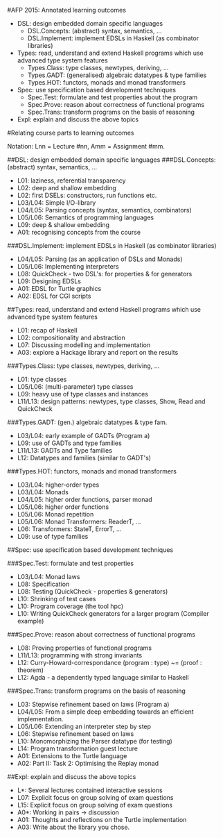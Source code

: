 #AFP 2015: Annotated learning outcomes

* DSL: design embedded domain specific languages
    * DSL.Concepts: (abstract) syntax, semantics, ...
    * DSL.Implement: implement EDSLs in Haskell (as combinator libraries)
* Types: read, understand and extend Haskell programs which use advanced type system features
    * Types.Class: type classes, newtypes, deriving, ...
    * Types.GADT: (generalised) algebraic datatypes & type families
    * Types.HOT: functors, monads and monad transformers
* Spec: use specification based development techniques
    * Spec.Test: formulate and test properties about the program
    * Spec.Prove: reason about correctness of functional programs
    * Spec.Trans: transform programs on the basis of reasoning
* Expl: explain and discuss the above topics

#Relating course parts to learning outcomes

Notation: Lnn = Lecture #nn, Amm = Assignment #mm.

##DSL: design embedded domain specific languages
###DSL.Concepts: (abstract) syntax, semantics, ...

* L01: laziness, referential transparency
* L02: deep and shallow embedding
* L02: first DSELs: constructors, run functions etc.
* L03/L04: Simple I/O-library
* L04/L05: Parsing concepts (syntax, semantics, combinators)
* L05/L06: Semantics of programming languages
* L09: deep & shallow embedding
* A01: recognising concepts from the course

###DSL.Implement: implement EDSLs in Haskell (as combinator libraries)

* L04/L05: Parsing (as an application of DSLs and Monads)
* L05/L06: Implementing interpreters
* L08: QuickCheck - two DSL's: for properties & for generators
* L09: Designing EDSLs
* A01: EDSL for Turtle graphics
* A02: EDSL for CGI scripts

##Types: read, understand and extend Haskell programs which use advanced type system features

* L01: recap of Haskell
* L02: compositionality and abstraction
* L07: Discussing modelling and implementation
* A03: explore a Hackage library and report on the results

###Types.Class: type classes, newtypes, deriving, ...

* L01: type classes
* L05/L06: (multi-parameter) type classes
* L09: heavy use of type classes and instances
* L11/L13: design patterns: newtypes, type classes, Show, Read and QuickCheck

###Types.GADT: (gen.) algebraic datatypes & type fam.

* L03/L04: early example of GADTs (Program a)
* L09: use of GADTs and type families
* L11/L13: GADTs and Type families
* L12: Datatypes and families (similar to GADT's)

###Types.HOT: functors, monads and monad transformers

* L03/L04: higher-order types
* L03/L04: Monads
* L04/L05: higher order functions, parser monad
* L05/L06: higher order functions
* L05/L06: Monad repetition
* L05/L06: Monad Transformers: ReaderT, ...
* L06: Transformers: StateT, ErrorT, ...
* L09: use of type families

##Spec: use specification based development techniques

###Spec.Test: formulate and test properties

* L03/L04: Monad laws
* L08: Specification
* L08: Testing (QuickCheck - properties & generators)
* L10: Shrinking of test cases
* L10: Program coverage (the tool hpc)
* L10: Writing QuickCheck generators for a larger program (Compiler example)

###Spec.Prove: reason about correctness of functional programs

* L08: Proving properties of functional programs
* L11/L13: programming with strong invariants
* L12: Curry-Howard-correspondance (program : type) ~= (proof : theorem)
* L12: Agda - a dependently typed language similar to Haskell

###Spec.Trans: transform programs on the basis of reasoning

* L03: Stepwise refinement based on laws (Program a)
* L04/L05: From a simple deep embedding towards an efficient implementation.
* L05/L06: Extending an interpreter step by step
* L06: Stepwise refinement based on laws
* L10: Monomorphizing the Parser datatype (for testing)
* L14: Program transformation guest lecture
* A01: Extensions to the Turtle language
* A02: Part II: Task 2: Optimising the Replay monad

##Expl: explain and discuss the above topics

* L*: Several lectures contained interactive sessions
* L07: Explicit focus on group solving of exam questions
* L15: Explicit focus on group solving of exam questions
* A0*: Working in pairs -> discussion
* A01: Thoughts and reflections on the Turtle implementation
* A03: Write about the library you chose.
